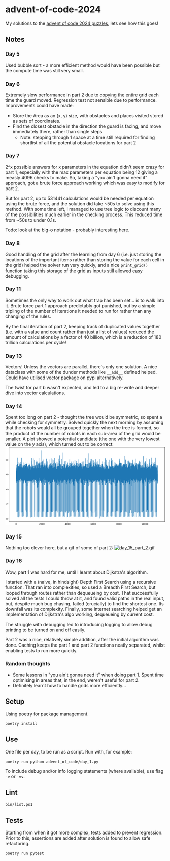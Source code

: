 # advent-of-code-2024

My solutions to the [advent of code 2024 puzzles](https://adventofcode.com/2024), lets see how this goes!

## Notes
### Day 5
Used bubble sort - a more efficient method would have been possible but the compute time was still very small.

### Day 6
Extremely slow performance in part 2 due to copying the entire grid each time the guard moved.
Regression test not sensible due to performance.
Improvements could have made:
- Store the Area as an (x, y) size, with obstacles and places visited stored as sets of coordinates.
- Find the closest obstacle in the direction the guard is facing, and move immediately there, rather than single steps
  - Note: stepping through 1 space at a time still required for finding shortlist of all the potential obstacle locations for part 2

### Day 7
2^x possible answers for x parameters in the equation didn't seem crazy for part 1,
especially with the max parameters per equation being 12 giving a measly 4096 checks to make.
So, taking a "you ain't gonna need it" approach, got a brute force approach working which was easy to modify for part 2.

But for part 2, up to 531441 calculations would be needed per equation using the brute force,
and the solution did take ~50s to solve using this method.
With some time left, I managed to use tree logic to discount many of the possibilities much earlier in the checking process.
This reduced time from ~50s to under 0.1s.

Todo: look at the big-o notation - probably interesting here.

### Day 8
Good handling of the grid after the learning from day 6
(i.e. just storing the locations of the important items rather than storing the value for each cell in the grid)
helped the solver run very quickly, and a nice `print_grid()` function taking this storage of the grid as inputs still allowed easy debugging.

### Day 11
Sometimes the only way to work out what trap has been set… is to walk into it.
Brute force part 1 approach predictably got punished, 
but by a simple tripling of the number of iterations it needed to run for rather than any changing of the rules.

By the final iteration of part 2, keeping track of duplicated values together (i.e. with a value and count rather than just a list of values) 
reduced the amount of calculations by a factor of 40 billion, which is a reduction of 180 trillion calculations per cycle!

### Day 13
Vectors! Unless the vectors are parallel, there's only one solution. 
A nice dataclass with some of the dunder methods like `__add__` defined helped.
Could have utilised vector package on pypi alternatively.

The twist for part b wasn't expected, and led to a big re-write and deeper dive into vector calculations.

### Day 14
Spent too long on part 2 - thought the tree would be symmetric, so spent a while checking for symmetry.
Solved quickly the next morning by assuming that the robots would all be grouped together when the tree is formed,
so the product of the number of robots in each sub-area of the grid would be smaller.
A plot showed a potential candidate (the one with the very lowest value on the y axis), which turned out to be correct:
![day_14.png](day_14.png)

### Day 15
Nothing too clever here, but a gif of some of part 2:
![day_15_part_2.gif](day_15.gif)

### Day 16 
Wow, part 1 was hard for me, until I learnt about Dijkstra's algorithm.

I started with a (naive, in hindsight) Depth First Search using a recursive function. 
That ran into complexities, so used a Breadth First Search, but looped through routes rather than dequeueing by cost.
That successfully solved all the tests I could throw at it, and found valid paths in the real input,
but, despite much bug chasing, failed (crucially) to find the shortest one. Its downfall was its complexity.
Finally, some internet searching helped get an implementation of Dijkstra's algo working, dequeueing by current cost.

The struggle with debugging led to introducing logging to allow debug printing to be turned on and off easily.

Part 2 was a nice, relatively simple addition, after the initial algorithm was done. 
Caching keeps the part 1 and part 2 functions neatly separated, whilst enabling tests to run more quickly.

### Random thoughts
- Some lessons in "you ain't gonna need it" when doing part 1.
Spent time optimising in areas that, in the end, weren't useful for part 2.
- Definitely learnt how to handle grids more efficiently...

## Setup
Using poetry for package management.
```shell
poetry install
```

## Use
One file per day, to be run as a script.
Run with, for example:
```shell
poetry run python advent_of_code/day_1.py
```

To include debug and/or info logging statements (where available), use flag `-v` or `-vv`.

## Lint
```shell
bin/list.ps1
```

## Tests
Starting from when it got more complex, tests added to prevent regression.
Prior to this, assertions are added after solution is found to allow safe refactoring.
```shell
poetry run pytest
```

